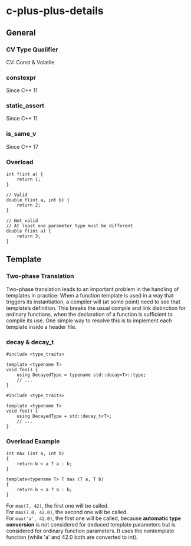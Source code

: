 # c-plus-plus-details

## General
### CV Type Qualifier
CV: Const & Volatile

### constexpr
Since C++ 11

### static_assert
Since C++ 11

### is_same_v
Since C++ 17

### Overload
```
int f(int a) {
    return 1;
}

// Valid
double f(int a, int b) {
    return 2;
}

// Not valid
// At least one parameter type must be different
double f(int a) {
    return 3;
}
```

## Template
### Two-phase Translation
Two-phase translation leads to an important problem in the handling of templates in practice: When a function template is used in a way that triggers its instantiation, a compiler will (at some point) need to see that template’s definition. This breaks the usual compile and link distinction for ordinary functions, when the declaration of a function is sufficient to compile its use. One simple way to resolve this is to implement each template inside a header file.

### decay & decay_t
```
#include <type_traits>

template <typename T>
void foo() {
    using DecayedType = typename std::decay<T>::type;
    // ...
}
```

```
#include <type_traits>

template <typename T>
void foo() {
    using DecayedType = std::decay_t<T>;
    // ...
}
```

### Overload Example
```
int max (int a, int b)
{
    return b < a ? a : b;
}

template<typename T> T max (T a, T b)
{
    return b < a ? a : b;
}
```

For `max(7, 42)`, the first one will be called.  
For `max(7.0, 42.0)`, the second one will be called.  
For `max('a', 42.0)`, the first one will be called, because __automatic type conversion__ is not considered for deduced template parameters but is considered for ordinary function parameters. It uses the nontemplate function (while 'a' and 42.0 both are converted to int).